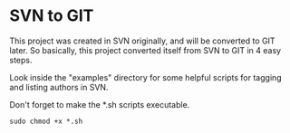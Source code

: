 # SVN to GIT 

This project was created in SVN originally, and will be converted to GIT later.
So basically, this project converted itself from SVN to GIT in 4 easy steps.

Look inside the "examples" directory for some helpful scripts for tagging and listing authors in SVN.

Don't forget to make the *.sh scripts executable.

    sudo chmod +x *.sh


